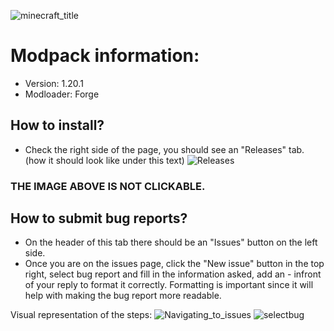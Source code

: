 ![minecraft_title](https://github.com/user-attachments/assets/1191ba4d-330b-4ed2-9a6b-ab673c84a809)

# Modpack information:
- Version: 1.20.1
- Modloader: Forge

## How to install?
- Check the right side of the page, you should see an "Releases" tab. (how it should look like under this text)
![Releases](https://github.com/user-attachments/assets/cf5fe7c3-7935-497b-b02a-7fb124930f68)
### THE IMAGE ABOVE IS NOT CLICKABLE.


## How to submit bug reports?
- On the header of this tab there should be an "Issues" button on the left side.
- Once you are on the issues page, click the "New issue" button in the top right, select bug report and fill in the information asked, add an - infront of your reply to format it correctly. Formatting is important since it will help with making the bug report more readable.

Visual representation of the steps:
![Navigating_to_issues](https://github.com/user-attachments/assets/9815723c-c194-4a14-8d72-11a80140363f)
![selectbug](https://github.com/user-attachments/assets/8972fc93-89ce-4bb8-a12a-d72c1041cc87)
